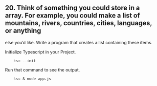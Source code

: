 ## 20. Think of something you could store in a array. For example, you could make a list of mountains, rivers, countries, cities, languages, or anything
else you’d like. Write a program that creates a list containing these items.

Initialize Typescript in your Project.

        tsc --init

Run that command to see the output.

        tsc & node app.js